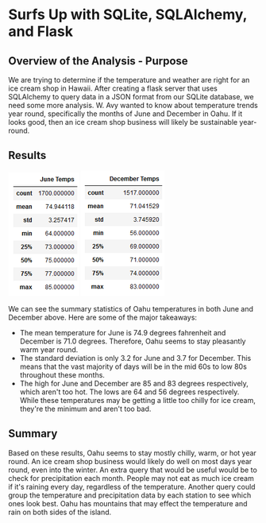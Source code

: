 # Surfs Up with SQLite, SQLAlchemy, and Flask

## Overview of the Analysis - Purpose

We are trying to determine if the temperature and weather are right for an ice cream shop in Hawaii. After creating a flask server that uses SQLAlchemy to query data in a JSON format from our SQLite database, we need some more analysis. W. Avy wanted to know about temperature trends year round, specifically the months of June and December in Oahu. If it looks good, then an ice cream shop business will likely be sustainable year-round. 

## Results

![June Temps](Images/June_Temps.png) ![December Temps](Images/December_Temps.png)

We can see the summary statistics of Oahu temperatures in both June and December above. Here are some of the major takeaways:
  - The mean temperature for June is 74.9 degrees fahrenheit and December is 71.0 degrees. Therefore, Oahu seems to stay pleasantly warm year round. 
  - The standard deviation is only 3.2 for June and 3.7 for December. This means that the vast majority of days will be in the mid 60s to low 80s throughout these months. 
  - The high for June and December are 85 and 83 degrees respectively, which aren't too hot. The lows are 64 and 56 degrees respectively. While these temperatures may be getting a little too chilly for ice cream, they're the minimum and aren't too bad. 

## Summary

Based on these results, Oahu seems to stay mostly chilly, warm, or hot year round. An ice cream shop business would likely do well on most days year round, even into the winter. An extra query that would be useful would be to check for precipitation each month. People may not eat as much ice cream if it's raining every day, regardless of the temperature. Another query could group the temperature and precipitation data by each station to see which ones look best. Oahu has mountains that may effect the temperature and rain on both sides of the island. 
